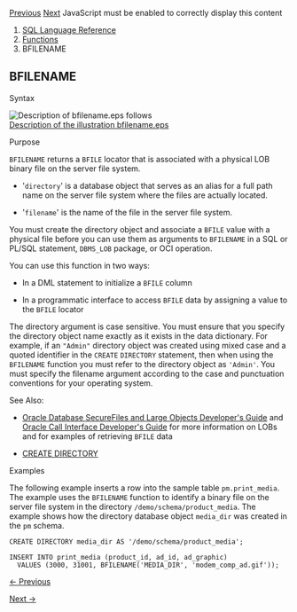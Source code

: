 [Previous](AVG.md) [Next](BIN_TO_NUM.md) JavaScript must be enabled to
correctly display this content

  1. [SQL Language Reference ](index.md)
  2. [Functions](Functions.md)
  3. BFILENAME 

## BFILENAME

Syntax

![Description of bfilename.eps
follows](https://docs.oracle.com/en/database/oracle/oracle-database/23/sqlrf/img/bfilename.gif)  
[Description of the illustration bfilename.eps](img_text/bfilename.md)

Purpose

`BFILENAME` returns a `BFILE` locator that is associated with a physical LOB
binary file on the server file system.

  * '`directory`' is a database object that serves as an alias for a full path name on the server file system where the files are actually located. 

  * '`filename`' is the name of the file in the server file system. 

You must create the directory object and associate a `BFILE` value with a
physical file before you can use them as arguments to `BFILENAME` in a SQL or
PL/SQL statement, `DBMS_LOB` package, or OCI operation.

You can use this function in two ways:

  * In a DML statement to initialize a `BFILE` column 

  * In a programmatic interface to access `BFILE` data by assigning a value to the `BFILE` locator 

The directory argument is case sensitive. You must ensure that you specify the
directory object name exactly as it exists in the data dictionary. For
example, if an `"Admin"` directory object was created using mixed case and a
quoted identifier in the `CREATE` `DIRECTORY` statement, then when using the
`BFILENAME` function you must refer to the directory object as `'Admin'`. You
must specify the filename argument according to the case and punctuation
conventions for your operating system.

See Also:

  * [Oracle Database SecureFiles and Large Objects Developer's Guide](/pls/topic/lookup?ctx=en/database/oracle/oracle-database/23/sqlrf&id=ADLOB012) and [Oracle Call Interface Developer's Guide](/pls/topic/lookup?ctx=en/database/oracle/oracle-database/23/sqlrf&id=LNOCI030) for more information on LOBs and for examples of retrieving `BFILE` data 

  * [CREATE DIRECTORY](CREATE-DIRECTORY.md#GUID-8E9C569A-1B06-42C4-9586-0EF83437001A)

Examples

The following example inserts a row into the sample table `pm.print_media`.
The example uses the `BFILENAME` function to identify a binary file on the
server file system in the directory `/demo/schema/product_media`. The example
shows how the directory database object `media_dir` was created in the `pm`
schema.

    
    
    CREATE DIRECTORY media_dir AS '/demo/schema/product_media';
    
    INSERT INTO print_media (product_id, ad_id, ad_graphic)
      VALUES (3000, 31001, BFILENAME('MEDIA_DIR', 'modem_comp_ad.gif'));


[← Previous](AVG.md)

[Next →](BIN_TO_NUM.md)
